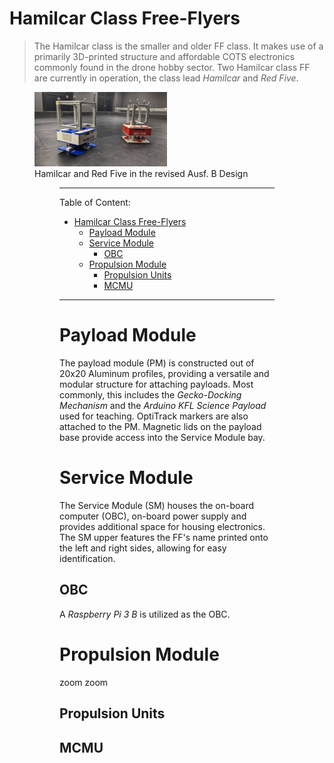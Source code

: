 # Hamilcar Class Free-Flyers

> The Hamilcar class is the smaller and older FF class. It makes use of a primarily 3D-printed structure and affordable COTS electronics commonly found in the drone hobby sector.
> Two Hamilcar class FF are currently in operation, the class lead *Hamilcar* and *Red Five*.

<!--figure>
  <img src="graphics/hamilcar_ausfB_FF.jpg" alt="Hamilcar FF in the revised Ausf. B design" width="30%" height="30%">
  <figcaption>Hamilcar FF in the revised Ausf. B design<figcaption>
<figure-->

<figure>
  <img src="wiki/graphics/hamilcar_red_five.jpg" alt="Hamilcar and Red Five in the revised Ausf. B Design" width="50%" height="50%">
  <figcaption>Hamilcar and Red Five in the revised Ausf. B Design<figcaption>
<figure>

  ---
  Table of Content:
- [Hamilcar Class Free-Flyers](#hamilcar-class-freeflyers)
  - [Payload Module](#payload-module)
  - [Service Module](#service-module)
    - [OBC](#obc)
  - [Propulsion Module](#propulsion-module)    
    - [Propulsion Units](#propulsion-units)
    - [MCMU](#mcmu)

---
  
  
# Payload Module
The payload module (PM) is constructed out of 20x20 Aluminum profiles, providing a versatile and modular structure for attaching payloads. Most commonly, this includes the *Gecko-Docking Mechanism* and the *Arduino KFL Science Payload* used for teaching. OptiTrack markers are also attached to the PM. Magnetic lids on the payload base provide access into the Service Module bay.
  
# Service Module
The Service Module (SM) houses the on-board computer (OBC), on-board power supply and provides additional space for housing electronics. The SM upper features the FF's name printed onto the left and right sides, allowing for easy identification. 
  
## OBC
A *Raspberry Pi 3 B* is utilized as the OBC.
  
# Propulsion Module
zoom zoom
  
## Propulsion Units
  
## MCMU
